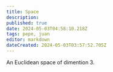 ```yaml
---
title: Space
description: 
published: true
date: 2024-05-03T04:58:10.218Z
tags: pepe, juan
editor: markdown
dateCreated: 2024-05-03T03:57:52.705Z
---
```


An Euclidean space of dimention 3.
